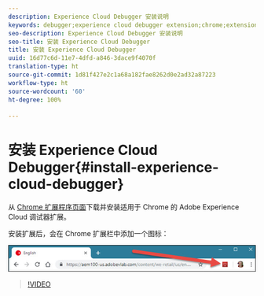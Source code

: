 ```yaml
---
description: Experience Cloud Debugger 安装说明
keywords: debugger;experience cloud debugger extension;chrome;extension;install
seo-description: Experience Cloud Debugger 安装说明
seo-title: 安装 Experience Cloud Debugger
title: 安装 Experience Cloud Debugger
uuid: 16d77c6d-11e7-4dfd-a846-3dace9f4070f
translation-type: ht
source-git-commit: 1d81f427e2c1a68a182fae8262d0e2ad32a87223
workflow-type: ht
source-wordcount: '60'
ht-degree: 100%

---
```



# 安装 Experience Cloud Debugger{#install-experience-cloud-debugger}

从 [Chrome 扩展程序页面](https://chrome.google.com/webstore/detail/adobe-experience-cloud-de/ocdmogmohccmeicdhlhhgepeaijenapj)下载并安装适用于 Chrome 的 Adobe Experience Cloud 调试器扩展。

安装扩展后，会在 Chrome 扩展栏中添加一个图标：

![](assets/start-icon.jpg)

>[!VIDEO](https://video.tv.adobe.com/v/23114t2/?captions=chi_hans)
